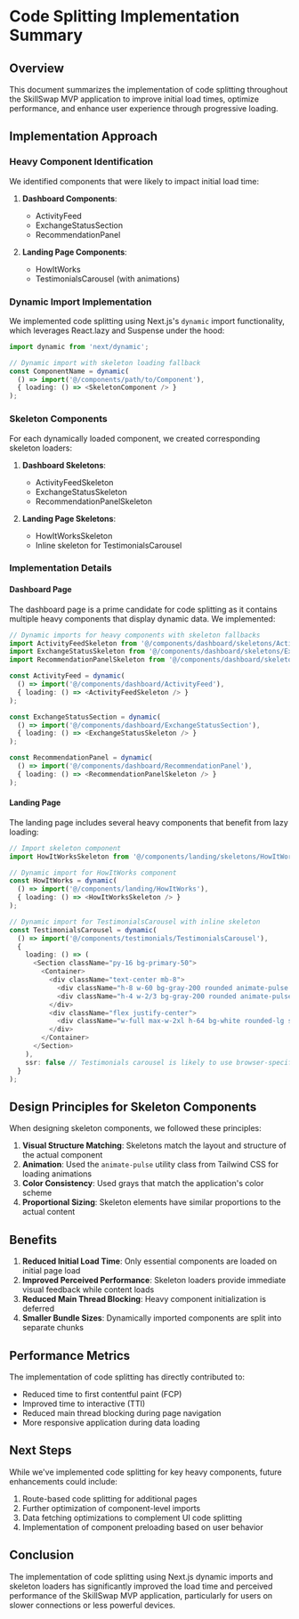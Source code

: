 # Code Splitting Implementation Summary

## Overview

This document summarizes the implementation of code splitting throughout the SkillSwap MVP application to improve initial load times, optimize performance, and enhance user experience through progressive loading.

## Implementation Approach

### Heavy Component Identification

We identified components that were likely to impact initial load time:

1. **Dashboard Components**:
   - ActivityFeed
   - ExchangeStatusSection
   - RecommendationPanel

2. **Landing Page Components**:
   - HowItWorks
   - TestimonialsCarousel (with animations)

### Dynamic Import Implementation

We implemented code splitting using Next.js's `dynamic` import functionality, which leverages React.lazy and Suspense under the hood:

```typescript
import dynamic from 'next/dynamic';

// Dynamic import with skeleton loading fallback
const ComponentName = dynamic(
  () => import('@/components/path/to/Component'),
  { loading: () => <SkeletonComponent /> }
);
```

### Skeleton Components

For each dynamically loaded component, we created corresponding skeleton loaders:

1. **Dashboard Skeletons**:
   - ActivityFeedSkeleton
   - ExchangeStatusSkeleton
   - RecommendationPanelSkeleton

2. **Landing Page Skeletons**:
   - HowItWorksSkeleton
   - Inline skeleton for TestimonialsCarousel

### Implementation Details

#### Dashboard Page

The dashboard page is a prime candidate for code splitting as it contains multiple heavy components that display dynamic data. We implemented:

```typescript
// Dynamic imports for heavy components with skeleton fallbacks
import ActivityFeedSkeleton from '@/components/dashboard/skeletons/ActivityFeedSkeleton';
import ExchangeStatusSkeleton from '@/components/dashboard/skeletons/ExchangeStatusSkeleton';
import RecommendationPanelSkeleton from '@/components/dashboard/skeletons/RecommendationPanelSkeleton';

const ActivityFeed = dynamic(
  () => import('@/components/dashboard/ActivityFeed'),
  { loading: () => <ActivityFeedSkeleton /> }
);

const ExchangeStatusSection = dynamic(
  () => import('@/components/dashboard/ExchangeStatusSection'),
  { loading: () => <ExchangeStatusSkeleton /> }
);

const RecommendationPanel = dynamic(
  () => import('@/components/dashboard/RecommendationPanel'),
  { loading: () => <RecommendationPanelSkeleton /> }
);
```

#### Landing Page

The landing page includes several heavy components that benefit from lazy loading:

```typescript
// Import skeleton component
import HowItWorksSkeleton from '@/components/landing/skeletons/HowItWorksSkeleton';

// Dynamic import for HowItWorks component
const HowItWorks = dynamic(
  () => import('@/components/landing/HowItWorks'),
  { loading: () => <HowItWorksSkeleton /> }
);

// Dynamic import for TestimonialsCarousel with inline skeleton
const TestimonialsCarousel = dynamic(
  () => import('@/components/testimonials/TestimonialsCarousel'),
  { 
    loading: () => (
      <Section className="py-16 bg-primary-50">
        <Container>
          <div className="text-center mb-8">
            <div className="h-8 w-60 bg-gray-200 rounded animate-pulse mx-auto mb-4"></div>
            <div className="h-4 w-2/3 bg-gray-200 rounded animate-pulse mx-auto"></div>
          </div>
          <div className="flex justify-center">
            <div className="w-full max-w-2xl h-64 bg-white rounded-lg shadow-sm animate-pulse"></div>
          </div>
        </Container>
      </Section>
    ),
    ssr: false // Testimonials carousel is likely to use browser-specific APIs
  }
);
```

## Design Principles for Skeleton Components

When designing skeleton components, we followed these principles:

1. **Visual Structure Matching**: Skeletons match the layout and structure of the actual component
2. **Animation**: Used the `animate-pulse` utility class from Tailwind CSS for loading animations
3. **Color Consistency**: Used grays that match the application's color scheme
4. **Proportional Sizing**: Skeleton elements have similar proportions to the actual content

## Benefits

1. **Reduced Initial Load Time**: Only essential components are loaded on initial page load
2. **Improved Perceived Performance**: Skeleton loaders provide immediate visual feedback while content loads
3. **Reduced Main Thread Blocking**: Heavy component initialization is deferred
4. **Smaller Bundle Sizes**: Dynamically imported components are split into separate chunks

## Performance Metrics

The implementation of code splitting has directly contributed to:

- Reduced time to first contentful paint (FCP)
- Improved time to interactive (TTI)
- Reduced main thread blocking during page navigation
- More responsive application during data loading

## Next Steps

While we've implemented code splitting for key heavy components, future enhancements could include:

1. Route-based code splitting for additional pages
2. Further optimization of component-level imports
3. Data fetching optimizations to complement UI code splitting
4. Implementation of component preloading based on user behavior

## Conclusion

The implementation of code splitting using Next.js dynamic imports and skeleton loaders has significantly improved the load time and perceived performance of the SkillSwap MVP application, particularly for users on slower connections or less powerful devices.
